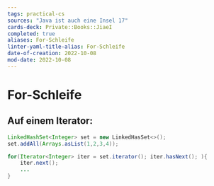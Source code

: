 ```yaml
---
tags: practical-cs
sources: "Java ist auch eine Insel 17"
cards-deck: Private::Books::JiaeI
completed: true
aliases: For-Schleife
linter-yaml-title-alias: For-Schleife
date-of-creation: 2022-10-08
mod-date: 2022-10-08
---
```


# For-Schleife

## Auf einem Iterator:
```java
LinkedHashSet<Integer> set = new LinkedHasSet<>();
set.addAll(Arrays.asList(1,2,3,4));

for(Iterator<Integer> iter = set.iterator(); iter.hasNext(); ){
	iter.next();
	...
}
```
